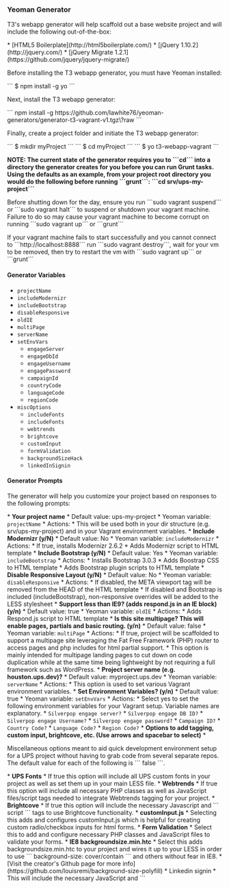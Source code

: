 ### Yeoman Generator
<p>T3's webapp generator will help scaffold out a base website project and will include the following out-of-the-box:</p>
* [HTML5 Boilerplate](http://html5boilerplate.com/)
* [jQuery 1.10.2](http://jquery.com/)
* [jQuery Migrate 1.2.1](https://github.com/jquery/jquery-migrate/)
<p>Before installing the T3 webapp generator, you must have Yeoman installed:</p>
```
$ npm install -g yo
```
<p>Next, install the T3 webapp generator:</p>
```
npm install -g https://github.com/Iawhite76/yeoman-generators/generator-t3-vagrant-v1.tgz\?raw
```
<p>Finally, create a project folder and initiate the T3 webapp generator:</p>
```
$ mkdir myProject
```
``` 
$ cd myProject
```
```
$ yo t3-webapp-vagrant
```
<p><b>NOTE: The current state of the generator requires you to ```cd``` into a directory the generator creates for you before you can run Grunt tasks. Using the defaults as an example, from your project root directory you would do the following before running ```grunt```: ```cd srv/ups-my-project```</b></p>
<p>Before shutting down for the day, ensure you run ```sudo vagrant suspend``` or ```sudo vagrant halt``` to suspend or shutdown your vagrant machine.  Failure to do so may cause your vagrant machine to become corrupt on running ```sudo vagrant up``` or ```grunt```</p>
<p>If your vagrant machine fails to start successfully and you cannot connect to ```http://localhost:8888``` run ```sudo vagrant destroy```, wait for your vm to be removed, then try to restart the vm with ```sudo vagrant up``` or ```grunt```</p>


#### Generator Variables
* <code>projectName</code>
* <code>includeModernizr</code>
* <code>includeBootstrap</code>
* <code>disableResponsive</code>
* <code>oldIE</code>
* <code>multiPage</code>
* <code>serverName</code>
* <code>setEnvVars</code>
  * <code>engageServer</code>
  * <code>engageDbId</code>
  * <code>engageUsername</code>
  * <code>engagePassword</code>
  * <code>campaignId</code>
  * <code>countryCode</code>
  * <code>languageCode</code>
  * <code>regionCode</code>
* <code>miscOptions</code>
  * <code>includeFonts</code>
  * <code>includeFonts</code>
  * <code>webtrends</code>
  * <code>brightcove</code>
  * <code>customInput</code>
  * <code>formValidation</code>
  * <code>backgroundSizeHack</code>
  * <code>linkedInSignin</code>
  
#### Generator Prompts
<p>The generator will help you customize your project based on responses to the following prompts:</p>
* <b>Your project name</b>
    * Default value: ups-my-project
    * Yeoman variable: <code>projectName</code>
    * Actions:
        * This will be used both in your dir structure (e.g. srv/ups-my-project) and in your Vagrant environment variables. 
* <b>Include Modernizr (y/N)</b>
    * Default value: No
    * Yeoman variable: <code>includeModernizr</code>
    * Actions:
        * If true, installs Modernizr 2.6.2
        * Adds Modernizr script to HTML template
* <b>Include Bootstrap (y/N)</b>
    * Default value: Yes
    * Yeoman variable: <code>includeBootstrap</code>
    * Actions:
        * Installs Bootstrap 3.0.3
        * Adds Boostrap CSS to HTML template
        * Adds Bootstrap plugin scripts to HTML template
* <b>Disable Responsive Layout (y/N)</b>
    * Default value: No
    * Yeoman variable: <code>disableResponsive</code>
    * Actions:
        * If disabled, the META viewport tag will be removed from the HEAD of the HTML template
        * If disabled and Bootstrap is included (includeBootstrap), non-responsive overrides will be added to the LESS stylesheet
* <b>Support less than IE9? (adds respond.js in an IE block) (y/n)</b>
    * Default value: true
    * Yeoman variable: <code>oldIE</code>
    * Actions:
        * Adds Respond.js script to HTML template
* <b>Is this site multipage? This will enable pages, partials and basic routing. (y/n)</b>
    * Default value: false
    * Yeoman variable: <code>multiPage</code>
    * Actions:
        * If true, project will be scaffolded to support a multipage site leveraging the Fat Free Framework (PHP) router to access pages and php includes for html partial support.  
        * This option is mainly intended for multipage landing pages to cut down on code duplication while at the same time being lightweight by not requiring a full framework such as WordPress. 
* <b>Project server name (e.g. houston.ups.dev)?</b>
    * Default value: myproject.ups.dev
    * Yeoman variable: <code>serverName</code>
    * Actions:
        * This option is used to set various Vagrant environment variables.
* <b>Set Environment Variables? (y/n)</b>
    * Default value: true
    * Yeoman variable: <code>setEnvVars</code>
    * Actions:
        * Select yes to set the following environment variables for your Vagrant setup. Variable names are explanatory.
        * <code>Silverpop engage server?</code>
        * <code>Silverpop engage DB ID?</code>
        * <code>Silverpop engage Username?</code>
        * <code>Silverpop engage password?</code>
        * <code>Campaign ID?</code>
        * <code>Country Code?</code>
        * <code>Language Code?</code>
        * <code>Region Code?</code>
* <b>Options to add tagging, custom input, brightcove, etc. (Use arrows and spacebar to select)</b>
  * <p>Miscellaneous options meant to aid quick development environment setup for a UPS project without having to grab code from several separate repos. The default value for each of the following is ``` false ```.</p>
    * <b>UPS Fonts</b>
      * If true this option will include all UPS custom fonts in your project as well as set them up in your main LESS file.
    * <b>Webtrends</b>
      * If true this option will include all necessary PHP classes as well as JavaScript files/script tags needed to integrate Webtrends tagging for your project.  
    * <b>Brightcove</b>
      * If true this option will include the necessary Javascript and ``` script ``` tags to use Brightcove functionality.
    * <b>customInput.js</b>
      * Selecting this adds and configures customInput.js which is helpful for creating custom radio/checkbox inputs for html forms.
    * <b>Form Validation</b>
      * Select this to add and configure necessary PHP classes and JavaScript files to validate your forms.
    * <b>IE8 backgroundsize.min.htc</b>
      * Select this adds backgroundsize.min.htc to your project and wires it up to your LESS in order to use ``` background-size: cover/contain ``` and others without fear in IE8.
      * [Visit the creator's Github page for more info](https://github.com/louisremi/background-size-polyfill)
    * Linkedin signin
      * This will include the necessary JavaScript and ``` <script> ```'s to enable you to use the Linkedin API to auto fill form information.
    

    

<br>
### Gruntfile.js
The [Grunt ecosystem](http://gruntjs.com/) is huge and it's growing every day. With literally hundreds of plugins to choose from, you can use Grunt to automate just about anything with a minimum of effort. If someone hasn't already built what you need, authoring and publishing your own Grunt plugin to npm is a breeze.

#### Grunt Plugins
The following Grunt plugins are being utilized by the T3 webapp generator. Visit the [Plugins Database](http://gruntjs.com/plugins) to browse more plugins.

* <b>[grunt-contrib-copy](https://www.npmjs.org/package/grunt-contrib-copy)</b>
  * Copy files and folders.
* <b>[grunt-contrib-concat](https://www.npmjs.org/package/grunt-contrib-concat)</b>
  * Concatenate files.
* <b>[grunt-contrib-uglify](https://www.npmjs.org/package/grunt-contrib-uglify)</b>
  * Minify files with UglifyJS.
* <b>[grunt-contrib-jshint](https://www.npmjs.org/package/grunt-contrib-jshint)</b>
  * Validate files with JSHint.
* <b>[grunt-contrib-cssmin](https://www.npmjs.org/package/grunt-contrib-cssmin)</b> 
  * Compress CSS files.
* <b>[grunt-contrib-connect](https://www.npmjs.org/package/grunt-contrib-connect)</b>
  * Start a connect web server.
* <b>[grunt-contrib-clean](https://www.npmjs.org/package/grunt-contrib-clean)</b>
  * Clean files and folders.
* <b>[grunt-contrib-htmlmin](https://www.npmjs.org/package/grunt-contrib-htmlmin)</b>
  * Minify HTML.
* <b>[grunt-bower-install](https://www.npmjs.org/package/grunt-bower-install)</b>
  * Inject your Bower dependencies right into your HTML from Grunt.
* <b>[grunt-contrib-imagemin](https://www.npmjs.org/package/grunt-contrib-imagemin)</b>
  * Minify PNG, JPEG, and GIF images.
* <b>[grunt-contrib-watch](https://www.npmjs.org/package/grunt-contrib-watch)</b>
  * Run predefined tasks whenever watched file patterns are added, changed, or deleted.
* <b>[grunt-modernizr](https://www.npmjs.org/package/grunt-modernizr)</b>
  * Sifts through project files, gathers up references to Modernizr tests, and outputs a lean, mean Modernizr machine.
* <b>[load-grunt-task](https://www.npmjs.org/package/load-grunt-tasks)</b>
  * Load multiple grunt tasks using globbing patterns.
* <b>[time-grunt](https://www.npmjs.org/package/time-grunt)</b>
  * Displays the execution time of grunt tasks.
* <b>[jshint-stylish](https://www.npmjs.org/package/jshint-stylish)</b>
  * Stylish reporter for JSHint.
* <b>[grunt-contrib-less](https://www.npmjs.org/package/grunt-contrib-less)</b>
  * Compile LESS files to CSS.
* <b>[grunt-shell](https://www.npmjs.org/package/grunt-shell)</b>
  * Run shell commands.

#### Grunt Tasks
<b>NOTE: The current state of the generator requires you to ```cd``` into the root directory the generator creates to run Grunt tasks. Using the defaults, you would do the following before running ```grunt```: ```cd srv/ups-my-project```</b>

<code>Gruntfile.js</code> will be utilized to automate many monotonous procedures throughout the development phase. T3's webapp generator currently includes three tasks out-of-the-box:

* <code>grunt [default]</code>
* <code>grunt build</code>

<br>

<code>default</code>: This will create a local connection, run ``` sudo vagrant up --provision ``` (you may need to enter your system password), and watch for changed files. Less files will be compiled, but all other files will remain intact (no minification, concatenation, or uglification). Once you see ```waiting...``` in your command line, open a browser and visit ```http://localhost:8888```.
<pre><code>$ grunt serve</code></pre>
<br>

<code>build</code>: Builds complete packaging, concatenates files, mins files, compiles less, and uglifies. The resulting files are placed in the <code>dist</code> folder - this folder can then be deployed.
<pre><code>$ grunt build</code></pre>

<br>